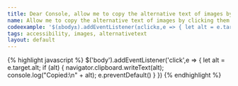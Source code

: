 ```yaml
---
title: Dear Console, allow me to copy the alternative text of images by clicking them
name: Allow me to copy the alternative text of images by clicking them
codeexample: '$(±body±).addEventListener(±click±,e => { let alt = e.target.alt; if (alt) { navigator.clipboard.writeText(alt); console.log(±Copied:\n± + alt); e.preventDefault() } })'
tags: accessibility, images, alternativetext
layout: default
---
```


{% highlight javascript %}
$('body').addEventListener('click',e => {
    let alt = e.target.alt;
    if (alt) {
        navigator.clipboard.writeText(alt);
        console.log("Copied:\n" + alt);
        e.preventDefault()
    }
})
{% endhighlight %}